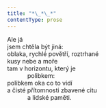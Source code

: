 ```yaml
---
title: "*\_*\_*"
contentType: prose
---
```


<section>

Ale já  
jsem chtěla být jiná:  
oblaka, rychlé povětří, roztrhané  
kusy nebe a moře  
tam v horizontu, který je  
            polibkem:  
polibkem oka co to vidí  
a čisté přítomnosti zbavené citu  
            a lidské paměti.

</section>
